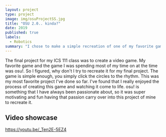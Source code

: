 ```yaml
---
layout: project
type: project
image: img/osuProjectSS.jpg
title: "OSU 2.0.. kinda?"
date: 2019
published: true
labels:
  - Robotics
summary: "I chose to make a simple recreation of one of my favorite games for my ICS 111 final project: osu!"
---
```


The final project for my ICS 111 class was to create a video game. My favorite game and the game I was spending most of my time on at the time was osu!. So I figured, why don't I try to recreate it for my final project. The game is simple enough, you simply click the circles to the rhythm. This was my most favorite project I've done so far. I've found that I really enjoyed the process of creating this game and watching it come to life. osu! is something that I have always been passionate about, so it was super motivating and fun having that passion carry over into this project of mine to recreate it.

## Video showcase

https://youtu.be/_Ten2E-5EZ4
